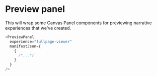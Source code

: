 # Preview panel

This will wrap some Canvas Panel components for previewing narrative experiences that we've created.

```js
<PreviewPanel
  experience="fullpage-viewer"
  manifestJson={
    {
      /*...*/
    }
  }
/>
```

